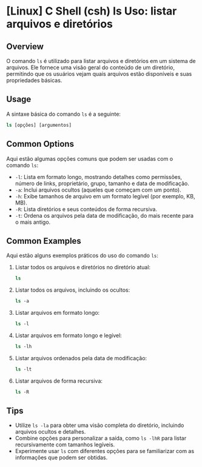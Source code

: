 # [Linux] C Shell (csh) ls Uso: listar arquivos e diretórios

## Overview
O comando `ls` é utilizado para listar arquivos e diretórios em um sistema de arquivos. Ele fornece uma visão geral do conteúdo de um diretório, permitindo que os usuários vejam quais arquivos estão disponíveis e suas propriedades básicas.

## Usage
A sintaxe básica do comando `ls` é a seguinte:

```csh
ls [opções] [argumentos]
```

## Common Options
Aqui estão algumas opções comuns que podem ser usadas com o comando `ls`:

- `-l`: Lista em formato longo, mostrando detalhes como permissões, número de links, proprietário, grupo, tamanho e data de modificação.
- `-a`: Inclui arquivos ocultos (aqueles que começam com um ponto).
- `-h`: Exibe tamanhos de arquivo em um formato legível (por exemplo, KB, MB).
- `-R`: Lista diretórios e seus conteúdos de forma recursiva.
- `-t`: Ordena os arquivos pela data de modificação, do mais recente para o mais antigo.

## Common Examples
Aqui estão alguns exemplos práticos do uso do comando `ls`:

1. Listar todos os arquivos e diretórios no diretório atual:
   ```csh
   ls
   ```

2. Listar todos os arquivos, incluindo os ocultos:
   ```csh
   ls -a
   ```

3. Listar arquivos em formato longo:
   ```csh
   ls -l
   ```

4. Listar arquivos em formato longo e legível:
   ```csh
   ls -lh
   ```

5. Listar arquivos ordenados pela data de modificação:
   ```csh
   ls -lt
   ```

6. Listar arquivos de forma recursiva:
   ```csh
   ls -R
   ```

## Tips
- Utilize `ls -la` para obter uma visão completa do diretório, incluindo arquivos ocultos e detalhes.
- Combine opções para personalizar a saída, como `ls -lhR` para listar recursivamente com tamanhos legíveis.
- Experimente usar `ls` com diferentes opções para se familiarizar com as informações que podem ser obtidas.